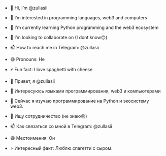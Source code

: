 - 👋 Hi, I’m @zullasii
- 👀 I’m interested in programming languages, web3 and computers
- 🌱 I'm currently learning Python programming and the web3 ecosystem
- 💞️ I’m looking to collaborate on (I dont know🙃)
- 📫 How to reach me in Telegram: @zullasii
- 😄 Pronouns: He
- ⚡ Fun fact: I love spaghetti with cheese

- 👋 Привет, я @zullasii
- 👀 Интересуюсь языками программирования, web3 и компьютерами
- 🌱 Сейчас я изучаю программирование на Python и экосистему web3.
- 💞️ Ищу сотрудничество (не знаю🙃)
- 📫 Как связаться со мной в Telegram: @zullasii
- 😄 Местоимения: Он
- ⚡ Интересный факт: Люблю спагетти с сыром.
